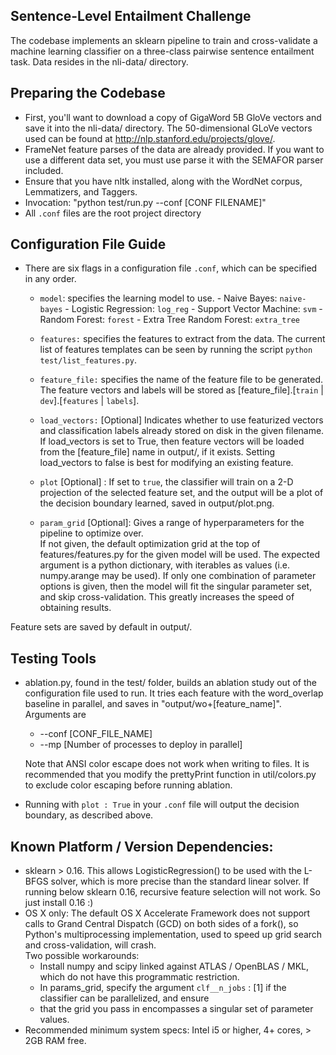 Sentence-Level Entailment Challenge
---------------------------------------

The codebase implements an sklearn pipeline to train and cross-validate a
machine learning classifier on a three-class  pairwise sentence entailment
task.  Data resides in the nli-data/ directory.   

Preparing the Codebase
---------------------
* First, you'll want to download a copy of GigaWord 5B GloVe vectors and save it into the nli-data/ directory.
  The 50-dimensional GLoVe vectors used can be found at http://nlp.stanford.edu/projects/glove/.  
* FrameNet feature parses of the data are already provided.  If you want to use a different data set, you must use parse it
  with the SEMAFOR parser included.
* Ensure that you have nltk installed, along with the WordNet corpus, Lemmatizers, and Taggers.  
* Invocation: "python test/run.py --conf [CONF FILENAME]"
* All `.conf` files are the root project directory

Configuration File Guide
--------------------------

* There are six flags in a configuration file `.conf`, which can be specified in any order. 
    *  `model`: specifies the learning model to use.
    		- Naive Bayes:		    `naive-bayes`
	       	- Logistic Regression: 	    `log_reg`
	       	- Support Vector Machine:    `svm`
	       	- Random Forest: 	    `forest`
	       	- Extra Tree Random Forest:  `extra_tree`
	       
    * `features:` specifies the features to extract from the data.  The current list of features templates can
         be seen by running the script `python test/list_features.py`.    
    * `feature_file:` specifies the name of the feature file to be generated. The 
    	feature vectors and labels will be 	stored as
      	[feature_file].[`train` | `dev`].[`features` | `labels`].
    * `load_vectors:` [Optional] Indicates whether to use featurized
         vectors and classification labels already stored on disk in
         the given filename.  If load_vectors is set to True, then feature
         vectors will be loaded from the [feature_file] name in output/,
         if it exists.  Setting load_vectors to false is best for
         modifying an existing feature.  
    * `plot` [Optional] : If set to `true`, the classifier will train on a 2-D
         projection of the selected feature set, and the output will be a
         plot of the decision boundary learned, saved in output/plot.png.
    * `param_grid` [Optional]: Gives a range of hyperparameters for the pipeline to optimize over.  
    	If not given, the default optimization grid at the top of features/features.py for 
    	the given model will be used.  The expected argument is a python dictionary, with iterables 
    	as values (i.e. numpy.arange may be used). 
       	If only one combination of parameter options is given, then the model will fit the singular 
       	parameter set, and skip	cross-validation.  This greatly increases the speed of obtaining results. 
	

Feature sets are saved by default in output/.  

Testing Tools
-----------------------
* ablation.py, found in the test/ folder, builds an ablation study out of
  the configuration file used to run.  It tries each feature 
  with the word_overlap baseline in parallel, and saves in
  "output/wo+[feature_name]".  Arguments are

	* --conf [CONF_FILE_NAME]
	* --mp 	[Number of processes to deploy in parallel]
 
  Note that ANSI color escape does not work when writing to files.  It is
  recommended that you modify the prettyPrint function in util/colors.py
  to exclude color escaping before running ablation.
* Running with `plot : True` in your `.conf` file will output the decision boundary, as described above.

Known Platform / Version Dependencies:
--------------------------------------
* sklearn > 0.16.  This allows LogisticRegression() to be used with the L-BFGS solver, which is more precise than the standard   linear solver.  If running below sklearn 0.16, recursive feature selection will not work.  So just install 0.16 :)
* OS X only: The default OS X Accelerate Framework does not support calls to Grand Central Dispatch (GCD) on both sides of 
  a fork(), so Python's multiprocessing implementation, used to speed up grid search and cross-validation, will crash.  
  Two possible workarounds:
	- Install numpy and scipy linked against ATLAS / OpenBLAS / MKL, which do not have this programmatic restriction.
	- In params_grid, specify the argument `clf__n_jobs` : [1] if the classifier can be parallelized, and ensure 
	- that the grid you pass in encompasses a singular set of parameter values. 
* Recommended minimum system specs: Intel i5 or higher, 4+ cores, > 2GB RAM free.  

